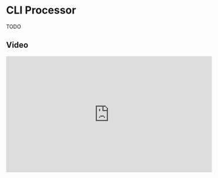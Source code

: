 
# CLI Processor

TODO

## Video

<iframe width="560" height="315" src="https://www.youtube.com/embed/eTYz5DKPuHU" title="YouTube video player" frameborder="0" allow="accelerometer; autoplay; clipboard-write; encrypted-media; gyroscope; picture-in-picture" allowfullscreen></iframe>
